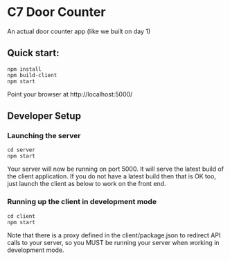 # C7 Door Counter

An actual door counter app (like we built on day 1)

## Quick start:

    npm install
    npm build-client
    npm start

Point your browser at http://localhost:5000/


## Developer Setup

### Launching the server

    cd server
    npm start

Your server will now be running on port 5000.  It will serve the latest build of the client application.  If you do not have a latest build then that is OK too, just launch the client as below to work on the front end.

### Running up the client in development mode

    cd client
    npm start

Note that there is a proxy defined in the client/package.json to redirect API calls to your server, so you MUST be running your server when working in development mode.
